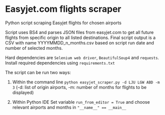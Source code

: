 # Easyjet.com flights scraper
Python script scraping Easyjet flights for chosen airports

Script uses BS4 and parses JSON files from easyjet.com to get all future flights from specific origin to all listed destinations. Final script output is a CSV with name YYYYMMDD_n_months.csv based on script run date and number of selected months. 

Hard dependencies are `Selenium web driver`, `BeautifulSoup4` and `requests`.
Install required dependencies using `requirements.txt`

The script can be run two ways:
1. Within the command line
`python easyjet_scraper.py -d LJU LGW ABD -m 3` (-d: list of origin airports, -m: number of months for flights to be displayed)

2. Within Python IDE
Set variable `run_from_editor = True` and choose relevant airports and months in `"__name__" == __main__`


